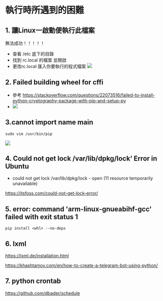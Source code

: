 # 執行時所遇到的困難

## 1. 讓Linux一啟動便執行此檔案
無法成功！！！！！
- 查看 /etc 底下的目錄
- 找到 rc.local 的檔案 並開啟
- 更改rc.local  匯入你要執行的程式檔案
![](https://i.imgur.com/iFPiYy2.png)

## 2. Failed building wheel for cffi

- 參考 https://stackoverflow.com/questions/22073516/failed-to-install-python-cryptography-package-with-pip-and-setup-py
- ![](https://i.imgur.com/VkLfiAP.png)

## 3.cannot import name main

```python=
sudo vim /usr/bin/pip
```
![](https://i.imgur.com/XC7HDqP.png)

## 4. Could not get lock /var/lib/dpkg/lock’ Error in Ubuntu
- could not get lock /var/lib/dpkg/lock - open (11 resource temporarily unavailable)

https://itsfoss.com/could-not-get-lock-error/

## 5. error: command 'arm-linux-gnueabihf-gcc' failed with exit status 1

```python=
pip install <whl> --no-deps
```

## 6. lxml

https://lxml.de/installation.html


https://khashtamov.com/en/how-to-create-a-telegram-bot-using-python/

## 7.  python crontab

https://github.com/dbader/schedule
